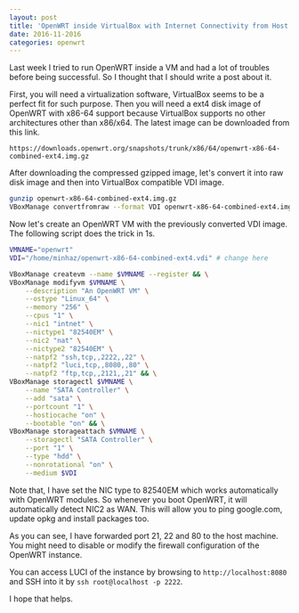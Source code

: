 ```yaml
---
layout: post
title: 'OpenWRT inside VirtualBox with Internet Connectivity from Host Machine'
date: 2016-11-2016
categories: openwrt
---
```


Last week I tried to run OpenWRT inside a VM and had a lot of troubles before being successful. So I thought that I should write a post about it.

First, you will need a virtualization software, VirtualBox seems to be a perfect fit for such purpose. Then you will need a ext4 disk image of OpenWRT with x86-64 support because VirtualBox supports no other architectures other than x86/x64. The latest image can be downloaded from this link.

```
https://downloads.openwrt.org/snapshots/trunk/x86/64/openwrt-x86-64-combined-ext4.img.gz
```

After downloading the compressed gzipped image, let's convert it into raw disk image and then into VirtualBox compatible VDI image.

```bash
gunzip openwrt-x86-64-combined-ext4.img.gz
VBoxManage convertfromraw --format VDI openwrt-x86-64-combined-ext4.img openwrt-x86-64-combined-ext4.vdi
```

Now let's create an OpenWRT VM with the previously converted VDI image. The following script does the trick in 1s.

```bash
VMNAME="openwrt"
VDI="/home/minhaz/openwrt-x86-64-combined-ext4.vdi" # change here

VBoxManage createvm --name $VMNAME --register && \
VBoxManage modifyvm $VMNAME \
    --description "An OpenWRT VM" \
    --ostype "Linux_64" \
    --memory "256" \
    --cpus "1" \
    --nic1 "intnet" \
    --nictype1 "82540EM" \
    --nic2 "nat" \
    --nictype2 "82540EM" \
    --natpf2 "ssh,tcp,,2222,,22" \
    --natpf2 "luci,tcp,,8080,,80" \
    --natpf2 "ftp,tcp,,2121,,21" && \
VBoxManage storagectl $VMNAME \
    --name "SATA Controller" \
    --add "sata" \
    --portcount "1" \
    --hostiocache "on" \
    --bootable "on" && \
VBoxManage storageattach $VMNAME \
    --storagectl "SATA Controller" \
    --port "1" \
    --type "hdd" \
    --nonrotational "on" \
    --medium $VDI
```

Note that, I have set the NIC type to 82540EM which works automatically with OpenWRT modules. So whenever you boot OpenWRT, it will automatically detect NIC2 as WAN. This will allow you to ping google.com, update opkg and install packages too.

As you can see, I have forwarded port 21, 22 and 80 to the host machine. You might need to disable or modify the firewall configuration of the OpenWRT instance.

You can access LUCI of the instance by browsing to `http://localhost:8080` and SSH into it by `ssh root@localhost -p 2222`.

I hope that helps.
